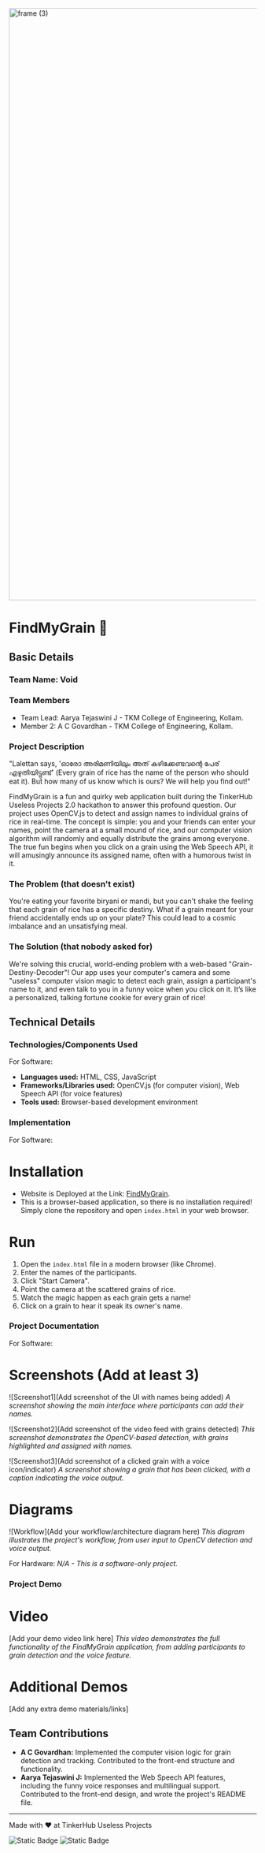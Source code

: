 <img width="3188" height="1202" alt="frame (3)" src="https://github.com/user-attachments/assets/517ad8e9-ad22-457d-9538-a9e62d137cd7" />

# FindMyGrain 🎯

## Basic Details
### Team Name: Void

### Team Members
- Team Lead: Aarya Tejaswini J - TKM College of Engineering, Kollam.
- Member 2: A C Govardhan - TKM College of Engineering, Kollam.

### Project Description
"Lalettan says, 'ഓരോ അരിമണിയിലും അത് കഴിക്കേണ്ടവന്റെ പേര് എഴുതിയിട്ടുണ്ട്' (Every grain of rice has the name of the person who should eat it). But how many of us know which is ours? We will help you find out!"

FindMyGrain is a fun and quirky web application built during the TinkerHub Useless Projects 2.0 hackathon to answer this profound question. Our project uses OpenCV.js to detect and assign names to individual grains of rice in real-time. The concept is simple: you and your friends can enter your names, point the camera at a small mound of rice, and our computer vision algorithm will randomly and equally distribute the grains among everyone. The true fun begins when you click on a grain using the Web Speech API, it will amusingly announce its assigned name, often with a humorous twist in it.

### The Problem (that doesn't exist)
You're eating your favorite biryani or mandi, but you can't shake the feeling that each grain of rice has a specific destiny. What if a grain meant for your friend accidentally ends up on your plate? This could lead to a cosmic imbalance and an unsatisfying meal.

### The Solution (that nobody asked for)
We're solving this crucial, world-ending problem with a web-based "Grain-Destiny-Decoder"! Our app uses your computer's camera and some "useless" computer vision magic to detect each grain, assign a participant's name to it, and even talk to you in a funny voice when you click on it. It’s like a personalized, talking fortune cookie for every grain of rice!

## Technical Details
### Technologies/Components Used
For Software:
- **Languages used:** HTML, CSS, JavaScript
- **Frameworks/Libraries used:** OpenCV.js (for computer vision), Web Speech API (for voice features)
- **Tools used:** Browser-based development environment

### Implementation
For Software:
# Installation
- Website is Deployed at the Link: [FindMyGrain](https://acgovardhan.github.io/FindMyGrain/).
- This is a browser-based application, so there is no installation required! Simply clone the repository and open `index.html` in your web browser.

# Run
1. Open the `index.html` file in a modern browser (like Chrome).
2. Enter the names of the participants.
3. Click "Start Camera".
4. Point the camera at the scattered grains of rice.
5. Watch the magic happen as each grain gets a name!
6. Click on a grain to hear it speak its owner's name.

### Project Documentation
For Software:

# Screenshots (Add at least 3)
![Screenshot1](Add screenshot of the UI with names being added)
*A screenshot showing the main interface where participants can add their names.*

![Screenshot2](Add screenshot of the video feed with grains detected)
*This screenshot demonstrates the OpenCV-based detection, with grains highlighted and assigned with names.*

![Screenshot3](Add screenshot of a clicked grain with a voice icon/indicator)
*A screenshot showing a grain that has been clicked, with a caption indicating the voice output.*

# Diagrams
![Workflow](Add your workflow/architecture diagram here)
*This diagram illustrates the project's workflow, from user input to OpenCV detection and voice output.*

For Hardware:
*N/A - This is a software-only project.*

### Project Demo
# Video
[Add your demo video link here]
*This video demonstrates the full functionality of the FindMyGrain application, from adding participants to grain detection and the voice feature.*

# Additional Demos
[Add any extra demo materials/links]

## Team Contributions
- **A C Govardhan:** Implemented the computer vision logic for grain detection and tracking. Contributed to the front-end structure and functionality.
- **Aarya Tejaswini J:** Implemented the Web Speech API features, including the funny voice responses and multilingual support. Contributed to the front-end design, and wrote the project's README file.

---
Made with ❤️ at TinkerHub Useless Projects

![Static Badge](https://img.shields.io/badge/TinkerHub-24?color=%23000000&link=https%3A%2F%2Fwww.tinkerhub.org%2F)
![Static Badge](https://img.shields.io/badge/UselessProjects--25-25?link=https%3A%2F%2Fwww.tinkerhub.org%2Fevents%2FQ2Q1TQKX6Q%2FUseless%2520Projects)